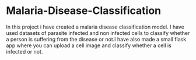 # Malaria-Disease-Classification
In this project i have created a malaria disease classification model. I have used datasets of parasite infected and non infected cells to classify whether a person is suffering from the disease or not.I have also made a small flask app where you can upload a cell image and classify whether a cell is infected or not.
